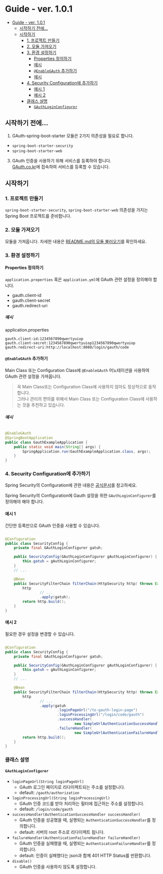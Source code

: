 # Guide - ver. 1.0.1

* [Guide - ver. 1.0.1](#guide---ver-101)
    * [시작하기 전에...](#시작하기-전에)
    * [시작하기](#시작하기)
        * [1. 프로젝트 만들기](#1-프로젝트-만들기)
        * [2. 모듈 가져오기](#2-모듈-가져오기)
        * [3. 환경 설정하기](#3-환경-설정하기)
            * [Properties 정의하기](#properties-정의하기)
            * [예시](#예시)
            * [`@EnableGAuth` 추가하기](#enablegauth-추가하기)
            * [예시](#예시-1)
        * [4. Security Configuration에 추가하기](#4-security-configuration에-추가하기)
            * [예시 1](#예시-1)
            * [예시 2](#예시-2)
        * [클래스 설명](#클래스-설명)
            * [`GAuthLoginConfigurer`](#gauthloginconfigurer)

<!-- TOC -->

## 시작하기 전에...

1. GAuth-spring-boot-starter 모듈은 2가지 의존성을 필요로 합니다.
- `spring-boot-starter-security`   
- `spring-boot-starter-web`

3. GAuth 인증을 사용하기 위해 서비스를 등록하야 합니다.  
   [GAuth.co.kr](GAuth.co.kr)에 접속하여 서비스를 등록할 수 있습니다.

## 시작하기

### 1. 프로젝트 만들기

`spring-boot-starter-security`, `spring-boot-starter-web` 의존성을 가지는 Spring Boot 프로젝트를 준비합니다.

### 2. 모듈 가져오기

모듈을 가져옵니다. 자세한 내용은 [README.md의 모듈 불러오기](../../../../README.md#모듈-불러오기)를 확인하세요.

### 3. 환경 설정하기

#### Properties 정의하기

`application.properties` 혹은 `application.yml`에 GAuth 관련 설정을 정의해야 합니다.

- gauth.client-id
- gauth.client-secret
- gauth.redirect-uri

##### 예시

application.properties

```properties
gauth.client-id:1234567890qwertyuiop
gauth.client-secret:1234567890qwertyuiop1234567890qwertyuiop
gauth.redirect-uri:http://localhost:8080/login/gauth/code
```

#### `@EnableGAuth` 추가하기

Main Class 또는 Configuration Class에 `@EnableGAuth` 어노테이션을 사용하여 GAuth 관련 설정을 가져옵니다.

> 꼭 Main Class또는 Configuration Class에 사용하지 않아도 정상적으로 동작합니다.  
> 그러나 관리의 편의를 위해서 Main Class 또는 Configuration Class에 사용하는 것을 추천하고 있습니다.

##### 예시

```java

@EnableGAuth
@SpringBootApplication
public class GauthExampleApplication {
    public static void main(String[] args) {
        SpringApplication.run(GauthExampleApplication.class, args);
    }
}
```

### 4. Security Configuration에 추가하기

Spring Security의 Configuration에 관한 내용은 [공식문서](https://docs.spring.io/spring-security/reference/index.html)를 참고하세요.

Spring Security의 Configuration에 Gauth 설정을 위한 `GAuthLoginConfigurer`를 정의해야 해야 합니다.

#### 예시 1

간단한 등록만으로 GAuth 인증을 사용할 수 있습니다.

```java

@Configuration
public class SecurityConfig {
    private final GAuthLoginConfigurer gatuh;

    public SecurityConfig(GAuthLoginConfigurer gAuthLoginConfigurer) {
        this.gatuh = gAuthLoginConfigurer;
    }
    // ...

    @Bean
    public SecurityFilterChain filterChain(HttpSecurity http) throws Exception {
        http
                // ...
                .apply(gatuh);
        return http.build();
    }
}
```

#### 예시 2

필요한 경우 설정을 변경할 수 있습니다.

```java

@Configuration
public class SecurityConfig {
    private final GAuthLoginConfigurer gatuh;

    public SecurityConfig(GAuthLoginConfigurer gAuthLoginConfigurer) {
        this.gatuh = gAuthLoginConfigurer;
    }
    // ...

    @Bean
    public SecurityFilterChain filterChain(HttpSecurity http) throws Exception {
        http
                // ...
                .apply(gatuh
                        .loginPageUrl("/to-gauth-login-page")
                        .loginProcessingUrl("/login/code/gauth")
                        .successHandler(
                                new SimpleUrlAuthenticationSuccessHandler("/success"))
                        .failureHandler(
                                new SimpleUrlAuthenticationFailureHandler("/failure")));
        return http.build();
    }
}
```

### 클래스 설명

#### `GAuthLoginConfigurer`

- `loginPageUrl(String loginPageUrl)`
    - GAuth 로그인 페이지로 리다이렉트되는 주소를 설정합니다.
    - default: `/gauth/authorization`
- `loginProcessingUrl(String loginProcessingUrl)`
    - GAuth 인증 코드를 받아 처리하는 필터에 접근하는 주소를 설정합니다.
    - default: `/login/code/gauth`
- `successHandler(AuthenticationSuccessHandler successHandler)`
    - GAuth 인증을 성공했을 때, 실행되는 `AuthenticationSuccessHandler`를 정의합니다.
    - default: 서버의 root 주소로 리다이렉트 됩니다.
- `failureHandler(AuthenticationFailureHandler failureHandler)`
    - GAuth 인증을 실패했을 때, 실행되는 `AuthenticationFailureHandler`를 정의합니다.
    - default: 인증이 실패했다는 json과 함께 401 HTTP Status를 반환합니다.
- `disable()`
    - GAuth 인증을 사용하지 않도록 설정합니다.
